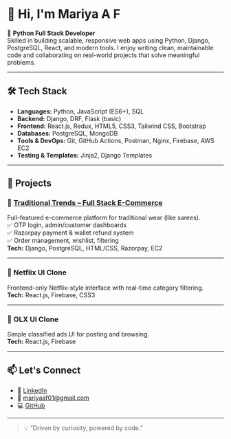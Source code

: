 # 👋 Hi, I'm Mariya A F

🎯 **Python Full Stack Developer**  
Skilled in building scalable, responsive web apps using Python, Django, PostgreSQL, React, and modern tools. I enjoy writing clean, maintainable code and collaborating on real-world projects that solve meaningful problems.

---

## 🛠️ Tech Stack

- **Languages:** Python, JavaScript (ES6+), SQL
- **Backend:** Django, DRF, Flask (basic)
- **Frontend:** React.js, Redux, HTML5, CSS3, Tailwind CSS, Bootstrap
- **Databases:** PostgreSQL, MongoDB
- **Tools & DevOps:** Git, GitHub Actions, Postman, Nginx, Firebase, AWS EC2
- **Testing & Templates:** Jinja2, Django Templates

---

## 🚀 Projects

### 🔸 [Traditional Trends – Full Stack E-Commerce](https://github.com/mariyaaf98/TraditionalTrends/tree/main/TraditionalTrends)
Full-featured e-commerce platform for traditional wear (like sarees).  
✅ OTP login, admin/customer dashboards  
✅ Razorpay payment & wallet refund system  
✅ Order management, wishlist, filtering  
**Tech:** Django, PostgreSQL, HTML/CSS, Razorpay, EC2

---

### 🔸 Netflix UI Clone
Frontend-only Netflix-style interface with real-time category filtering.  
**Tech:** React.js, Firebase, CSS3

---

### 🔸 OLX UI Clone
Simple classified ads UI for posting and browsing.  
**Tech:** React.js, Firebase

---


## 📫 Let's Connect

- 🔗 [LinkedIn](https://www.linkedin.com/in/mariya-a-f-8b0558269/)
- 💌 mariyaaf01@gmail.com
- 💻 [GitHub](https://github.com/mariyaaf98)

---

> 💡 “Driven by curiosity, powered by code.”
